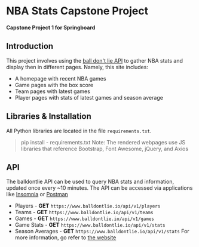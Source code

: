 # NBA Stats Capstone Project
**Capstone Project 1 for Springboard**

## Introduction
This project involves using the [ball don't lie API](https://ball-dont-lie.herokuapp.com/) to gather NBA stats and display then in different pages. Namely, this site includes:
- A homepage with recent NBA games
- Game pages with the box score
- Team pages with latest games
- Player pages with stats of latest games and season average

## Libraries & Installation
All Python libraries are located in the file `requirements.txt`. 
> pip install - requirements.txt
Note: The rendered webpages use JS libraries that reference Bootstrap, Font Awesome, jQuery, and Axios

## API
The balldontlie API can be used to query NBA stats and information, updated once every ~10 minutes. The API can be accessed via applications like [Insomnia](https://insomnia.rest/) or [Postman](https://www.postman.com/)
- Players - **GET** `https://www.balldontlie.io/api/v1/players`
- Teams - **GET** `https://www.balldontlie.io/api/v1/teams`
- Games - **GET** `https://www.balldontlie.io/api/v1/games`
- Game Stats - **GET** `https://www.balldontlie.io/api/v1/stats`
- Season Averages - **GET** `https://www.balldontlie.io/api/v1/stats`
For more information, go refer to [the website](https://www.balldontlie.io/#introduction)
